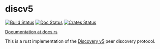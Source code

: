 discv5
============

[![Build Status]][Build Link] [![Doc Status]][Doc Link] [![Crates
Status]][Crates Link]

[Build Status]: https://github.com/sigp/discv5/workflows/build/badge.svg?branch=master
[Build Link]: https://github.com/sigp/discv5/actions
[Doc Status]: https://docs.rs/discv5/badge.svg
[Doc Link]: https://docs.rs/discv5
[Crates Status]: https://img.shields.io/crates/v/discv5.svg
[Crates Link]: https://crates.io/crates/discv5

[Documentation at docs.rs](https://docs.rs/discv5)

This is a rust implementation of the [Discovery v5](https://github.com/ethereum/devp2p/blob/master/discv5/discv5.md)
peer discovery protocol.
